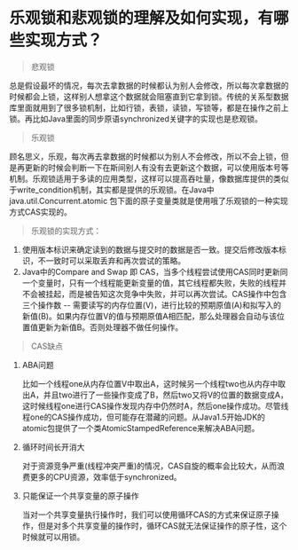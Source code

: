 # 乐观锁和悲观锁的理解及如何实现，有哪些实现方式？

> 悲观锁

​		总是假设最坏的情况，每次去拿数据的时候都认为别人会修改，所以每次拿数据的时候都会上锁，这样别人想拿这个数据就会阻塞直到它拿到锁。传统的关系型数据库里面就用到了很多锁机制，比如行锁，表锁，读锁，写锁等，都是在操作之前上锁。再比如Java里面的同步原语synchronized关键字的实现也是悲观锁。

> 乐观锁

​		顾名思义，乐观，每次再去拿数据的时候都以为别人不会修改，所以不会上锁，但是再更新的时候会判断一下在斯间别人有没有去更新这个数据，可以使用版本号等机制。乐观锁适用于多读的应用类型，这样可以提高吞吐量，像数据库提供的类似于write_condition机制，其实都是提供的乐观锁。在Java中 java.util.Concurrent.atomic 包下面的原子变量类就是使用哦了乐观锁的一种实现方式CAS实现的。

> 乐观锁的实现方式：

1. 使用版本标识来确定读到的数据与提交时的数据是否一致。提交后修改版本标识，不一致时可以采取丢弃和再次尝试的策略。
2. Java中的Compare and Swap 即 CAS，当多个线程尝试使用CAS同时更新同一个变量时，只有一个线程能更新变量的值，其它线程都失败，失败的线程并不会被挂起，而是被告知这次竞争中失败，并可以再次尝试。CAS操作中包含三个操作数 -- 需要读写的内存位置(V)，进行比较的预期原值(A)和拟写入的新值(B)。如果内存位置V的值与预期原值A相匹配，那么处理器会自动与该位置值更新为新值B。否则处理器不做任何操作。

> CAS缺点

1. ABA问题

   比如一个线程one从内存位置V中取出A，这时候另一个线程two也从内存中取出A，并且two进行了一些操作变成了B，然后two又将V的位置的数据变成A，这时候线程one进行CAS操作发现内存中仍然时A，然后one操作成功。尽管线程one的CAS操作成功，但可能存在潜藏的问题。从Java1.5开始JDK的atomic包提供了一个类AtomicStampedReference来解决ABA问题。

2. 循环时间长开消大

   对于资源竞争严重(线程冲突严重)的情况，CAS自旋的概率会比较大，从而浪费更多的CPU资源，效率低于synchronized。

3. 只能保证一个共享变量的原子操作

   当对一个共享变量执行操作时，我们可以使用循环CAS的方式来保证原子操作，但是对多个共享变量的操作时，循环CAS就无法保证操作的原子性，这个时候就可以用锁。